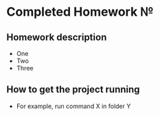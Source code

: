 # Completed Homework №

## Homework description

- One
- Two
- Three

## How to get the project running

- For example, run command X in folder Y
